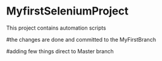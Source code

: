 # MyfirstSeleniumProject
This project contains automation scripts

#the changes are done and committed to the MyFirstBranch

#adding few things direct to Master branch
